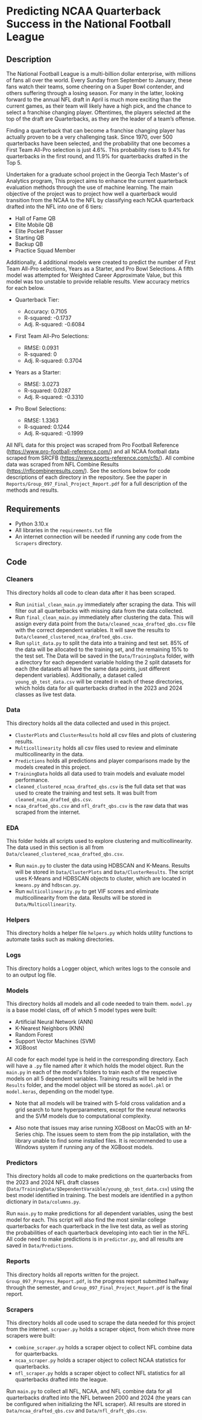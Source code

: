 # Predicting NCAA Quarterback Success in the National Football League

## Description

The National Football League is a multi-billion dollar enterprise, with millions of fans all over the world.
Every Sunday from September to January, these fans watch their teams, some cheering on a Super Bowl
contender, and others suffering through a losing season. For many in the latter, looking forward to the
annual NFL draft in April is much more exciting than the current games, as their team will likely have a
high pick, and the chance to select a franchise changing player. Oftentimes, the players selected at the top
of the draft are Quarterbacks, as they are the leader of a team’s offense.

Finding a quarterback that can become a franchise changing player has actually proven to be a very
challenging task. Since 1970, over 500 quarterbacks have been selected, and the probability that one becomes
a First Team All-Pro selection is just 4.6%. This probability rises to 9.4% for quarterbacks in the first round,
and 11.9% for quarterbacks drafted in the Top 5.

Undertaken for a graduate school project in the Georgia Tech Master's of Analytics program, This project aims to enhance
the current quarterback evaluation methods through the use of machine learning. The main objective of the project was to
project how well a quarterback would transition from the NCAA to the NFL by classifying
each NCAA quarterback drafted into the NFL into one of 6 tiers:

* Hall of Fame QB
* Elite Mobile QB
* Elite Pocket Passer
* Starting QB
* Backup QB
* Practice Squad Member

Additionally, 4 additional models were created to predict the number of First Team All-Pro selections, Years as a Starter,
and Pro Bowl Selections. A fifth model was attempted for Weighted Career Approximate Value, but this model was
too unstable to provide reliable results. View accuracy metrics for each below.

* Quarterback Tier: 
  * Accuracy: 0.7105
  * R-squared: -0.1737
  * Adj. R-squared: -0.6084

* First Team All-Pro Selections: 
  * RMSE: 0.0931
  * R-squared: 0
  * Adj. R-squared: 0.3704

* Years as a Starter: 
  * RMSE: 3.0273
  * R-squared: 0.0287
  * Adj. R-squared: -0.3310

* Pro Bowl Selections: 
  * RMSE: 1.3363
  * R-squared: 0.1244
  * Adj. R-squared: -0.1999

All NFL data for this project was scraped from Pro Football Reference (https://www.pro-football-reference.com/) and all
NCAA football data scraped from SRCFB (https://www.sports-reference.com/cfb/). All combine data was scraped from 
NFL Combine Results (https://nflcombineresults.com/). See the sections below for code descriptions of each directory 
in the repository. See the paper in `Reports/Group_097_Final_Project_Report.pdf` for a full description of the methods and results.

## Requirements

* Python 3.10.x
* All libraries in the `requirements.txt` file
* An internet connection will be needed if running any code from the `Scrapers` directory.

## Code

### Cleaners

This directory holds all code to clean data after it has been scraped.

* Run `initial_clean_main.py` immediately after scraping the data. This will filter out all quarterbacks with missing data from the data collected.
* Run `final_clean_main.py` immediately after clustering the data. This will assign every data point from the `Data/cleaned_ncaa_drafted_qbs.csv` file
with the correct dependent variables. It will save the results to `Data/cleaned_clustered_ncaa_drafted_qbs.csv`.
* Run `split_data.py` to split the data into a training and test set. 85% of the data will be allocated to the training set,
and the remaining 15% to the test set. The Data will be saved in the `Data/TrainingData` folder, with a directory for
each dependent variable holding the 2 split datasets for each (the datasets all have the same data points, just 
different dependent variables). Additionally, a dataset called `young_qb_test_data.csv` will be created in each of these 
directories, which holds data for all quarterbacks drafted in the 2023 and 2024 classes as live test data.

### Data

This directory holds all the data collected and used in this project. 

* `ClusterPlots` and `ClusterResults` hold all csv files and plots of clustering results.
* `Multicollinearity` holds all csv files used to review and eliminate multicollinearity in the data.
* `Predictions` holds all predictions and player comparisons made by the models created in this project.
* `TrainingData` holds all data used to train models and evaluate model performance.
* `cleaned_clustered_ncaa_drafted_qbs.csv` is the full data set that was used to create the training and test sets.
It was built from `cleaned_ncaa_drafted_qbs.csv`.
* `ncaa_drafted_qbs.csv` and `nfl_draft_qbs.csv` is the raw data that was scraped from the internet.

### EDA

This folder holds all scripts used to explore clustering and multicollinearity. The data used in this section is all
from `Data/cleaned_clustered_ncaa_drafted_qbs.csv`.

* Run `main.py` to cluster the data using HDBSCAN and K-Means. Results will be stored in `Data/ClusterPlots` and `Data/ClusterResults`.
The script uses K-Means and HDBSCAN objects to cluster, which are located in `kmeans.py` and `hdbscan.py`.
* Run `multicollinearity.py` to get VIF scores and eliminate multicollinearity from the data. Results will be stored in
`Data/Multicollinearity`.

### Helpers

This directory holds a helper file `helpers.py` which holds utility functions to automate tasks such as making directories.

### Logs

This directory holds a Logger object, which writes logs to the console and to an output log file.

### Models

This directory holds all models and all code needed to train them. `model.py` is a base model class, off of which
5 model types were built:

  * Artificial Neural Network (ANN)
  * K-Nearest Neighbors (KNN)
  * Random Forest
  * Support Vector Machines (SVM)
  * XGBoost

All code for each model type is held in the corresponding directory. Each will have a `.py` file named after it which
holds the model object. Run the `main.py` in each of the model's folders to train each of the respective models on all
5 dependent variables. Training results will be held in the `Results` folder, and the model object will be stored as 
`model.pkl` or `model.keras`, depending on the model type.

* Note that all models will be trained with 5-fold cross validation and a grid search to tune hyperparameters, except for
the neural networks and the SVM models due to computational complexity.

* Also note that issues may arise running XGBoost on MacOS with an M-Series chip. The issues seem to stem from the pip
installation, with the library unable to find some installed files. It is recommended to use a Windows system if running
any of the XGBoost models.

### Predictors

This directory holds all code to make predictions on the quarterbacks from the 2023 and 2024 NFL draft classes
(`Data/TrainingData/$DependentVaraible/young_qb_test_data.csv`) using the best model identified in training. The best
models are identified in a python dictionary in `Data/columns.py`. 

Run `main.py` to make predictions for all dependent variables, using the best model for each. This script will also
find the most similar college quarterbacks for each quarterback in the live test data, as well as storing the probabilities
of each quarterback developing into each tier in the NFL. All code need to make predictions is in `predictor.py`, and all
results are saved in `Data/Predictions`.

### Reports

This directory holds all reports written for the project. `Group_097_Progress_Report.pdf`, is the progress report submitted
halfway through the semester, and `Group_097_Final_Project_Report.pdf` is the final report.

### Scrapers

This directory holds all code used to scrape the data needed for this project from the internet. 
`scrpaer.py` holds a scraper object, from which three more scrapers were built:

* `combine_scraper.py` holds a scraper object to collect NFL combine data for quarterbacks.
* `ncaa_scraper.py` holds a scraper object to collect NCAA statistics for quarterbacks.
* `nfl_scraper.py` holds a scraper object to collect NFL statistics for all quarterbacks drafted into the league.

Run `main.py` to collect all NFL, NCAA, and NFL combine data for all quarterbacks drafted into the NFL between 2000 and 2024
(the years can be configured when initializing the NFL scraper). All results are stored in 
`Data/ncaa_drafted_qbs.csv` and `Data/nfl_draft_qbs.csv`.
